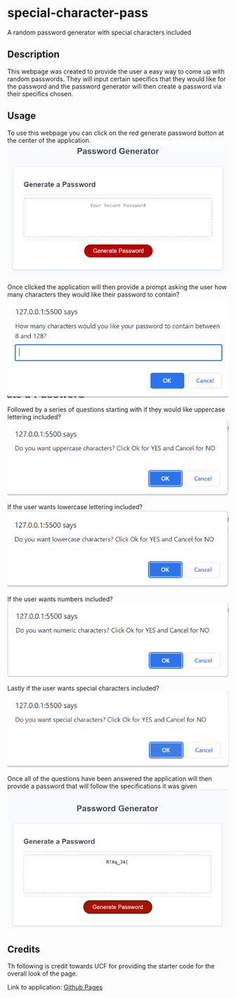 # special-character-pass

A random password generator with special characters included

## Description

This webpage was created to provide the user a easy way to come up with random passwords. They will input certain specifics that they would like for the password and the password generator will then create a password via their specifics chosen.

## Usage

To use this webpage you can click on the red generate password button at the center of the application.
![Password Generate Button](/Assets/images/start-screenshot.png)

Once clicked the application will then provide a prompt asking the user how many characters they would like their password to contain?
![How Many Characters](/Assets/images/characters-screenshot.png)

Followed by a series of questions starting with if they would like uppercase lettering included?
![Uppercase](/Assets/images/uppercase-screenshot.png)

If the user wants lowercase lettering included?
![Lowercase](/Assets/images/lowercase-screenshot.png)

If the user wants numbers included?
![Numbers](/Assets/images/numbers-screenshot.png)

Lastly if the user wants special characters included?
![Special](/Assets/images/special-screenshot.png)

Once all of the questions have been answered the application will then provide a password that will follow the specifications it was given
![Final](/Assets/images/final-screenshot.png)

## Credits

Th following is credit towards UCF for providing the starter code for the overall look of the page.

Link to application:
<a href="">Github Pages</a>
